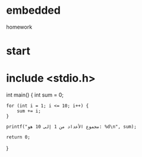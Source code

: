 # embedded
homework
# start 

# include <stdio.h>

int main() {
    int sum = 0;
    
    for (int i = 1; i <= 10; i++) {
        sum += i;
    }

    printf("مجموع الأعداد من 1 إلى 10 هو: %d\n", sum);
    
    return 0;
}
